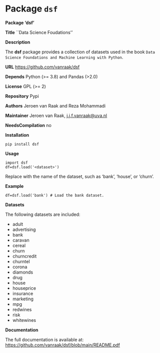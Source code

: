 # Package `dsf`


**Package ‘dsf’**

**Title** \`\`Data Science Foudations’’

**Description**

The **dsf** package provides a collection of datasets used in the book `Data Science Foundations and Machine Learning with Python`.

**URL** <https://github.com/vanraak/dsf>

**Depends** Python (\>= 3.8) and Pandas (\>2.0)

**License** GPL (\>= 2)

**Repository** Pypi

**Authors** Jeroen van Raak and Reza Mohammadi

**Maintainer** Jeroen van Raak, <j.j.f.vanraak@uva.nl>

**NeedsCompilation** no

**Installation**

    pip install dsf

**Usage**

    import dsf
    df=dsf.load('<dataset>')

Replace <dataset> with the name of the dataset, such as ‘bank’, ‘house’, or ‘churn’.

**Example**

    df=dsf.load('bank') # Load the bank dataset.

**Datasets**

The following datasets are included:

- adult
- advertising
- bank
- caravan
- cereal
- churn
- churncredit
- churntel
- corona
- diamonds
- drug
- house
- houseprice
- insurance
- marketing
- mpg
- redwines
- risk
- whitewines

**Documentation**

The full documentation is available at:
<https://github.com/vanraak/dsf/blob/main/README.pdf>
